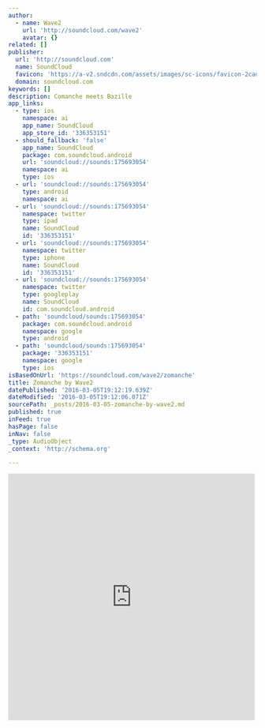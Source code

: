 ```yaml
---
author:
  - name: Wave2
    url: 'http://soundcloud.com/wave2'
    avatar: {}
related: []
publisher:
  url: 'http://soundcloud.com'
  name: SoundCloud
  favicon: 'https://a-v2.sndcdn.com/assets/images/sc-icons/favicon-2cadd14b.ico'
  domain: soundcloud.com
keywords: []
description: Comanche meets Bazille
app_links:
  - type: ios
    namespace: ai
    app_name: SoundCloud
    app_store_id: '336353151'
  - should_fallback: 'false'
    app_name: SoundCloud
    package: com.soundcloud.android
    url: 'soundcloud://sounds:175693054'
    namespace: ai
    type: ios
  - url: 'soundcloud://sounds:175693054'
    type: android
    namespace: ai
  - url: 'soundcloud://sounds:175693054'
    namespace: twitter
    type: ipad
    name: SoundCloud
    id: '336353151'
  - url: 'soundcloud://sounds:175693054'
    namespace: twitter
    type: iphone
    name: SoundCloud
    id: '336353151'
  - url: 'soundcloud://sounds:175693054'
    namespace: twitter
    type: googleplay
    name: SoundCloud
    id: com.soundcloud.android
  - path: 'soundcloud/sounds:175693054'
    package: com.soundcloud.android
    namespace: google
    type: android
  - path: 'soundcloud/sounds:175693054'
    package: '336353151'
    namespace: google
    type: ios
isBasedOnUrl: 'https://soundcloud.com/wave2/zomanche'
title: Zomanche by Wave2
datePublished: '2016-03-05T19:12:19.639Z'
dateModified: '2016-03-05T19:12:06.071Z'
sourcePath: _posts/2016-03-05-zomanche-by-wave2.md
published: true
inFeed: true
hasPage: false
inNav: false
_type: AudioObject
_context: 'http://schema.org'

---
```

<iframe src="https://cdn.embedly.com/widgets/media.html?src=https%3A%2F%2Fw.soundcloud.com%2Fplayer%2F%3Fvisual%3Dtrue%26url%3Dhttp%253A%252F%252Fapi.soundcloud.com%252Ftracks%252F175693054%26show_artwork%3Dtrue&amp;url=https%3A%2F%2Fsoundcloud.com%2Fwave2%2Fzomanche&amp;image=http%3A%2F%2Fi1.sndcdn.com%2Fartworks-000096347396-ih6jlu-t500x500.jpg&amp;key=b7d04c9b404c499eba89ee7072e1c4f7&amp;type=text%2Fhtml&amp;schema=soundcloud" width="500" height="500" scrolling="no" frameborder="0" allowfullscreen="allowfullscreen" style=""></iframe>
